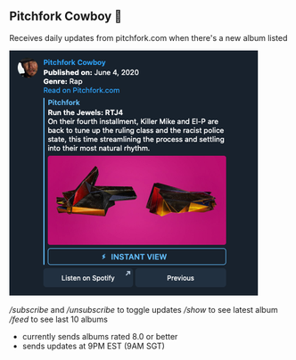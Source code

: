 ## Pitchfork Cowboy 🤠
Receives daily updates from pitchfork.com when there's a new album listed

![](/assets/post.png)

_/subscribe_ and _/unsubscribe_ to toggle updates
_/show_ to see latest album 
_/feed_ to see last 10 albums

- currently sends albums rated 8.0 or better
- sends updates at 9PM EST (9AM SGT)

